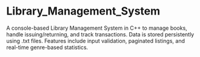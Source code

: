 # Library_Management_System
A console-based Library Management System in C++ to manage books, handle issuing/returning, and track transactions. Data is stored persistently using .txt files. Features include input validation, paginated listings, and real-time genre-based statistics.
